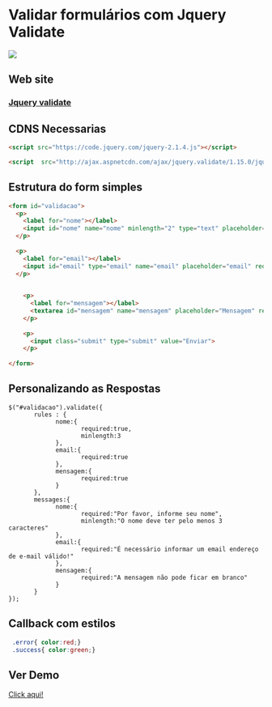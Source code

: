 Validar formulários com Jquery Validate
===================

<img src="https://avatars0.githubusercontent.com/u/70142?v=3&s=400"  />

Web site
----------

### <a href="https://jqueryvalidation.org/">Jquery validate</a>

CDNS Necessarias
----------
``` html
<script src="https://code.jquery.com/jquery-2.1.4.js"></script>

<script  src="http://ajax.aspnetcdn.com/ajax/jquery.validate/1.15.0/jquery.validate.js"></script>
``` 

Estrutura do form simples
-------------

``` html
<form id="validacao">
  <p>
    <label for="nome"></label>
    <input id="nome" name="nome" minlength="2" type="text" placeholder="Nome" required>
  </p>
  
  <p>
    <label for="email"></label>
    <input id="email" type="email" name="email" placeholder="email" required>
  </p>

    
    <p>
      <label for="mensagem"></label>
      <textarea id="mensagem" name="mensagem" placeholder="Mensagem" required></textarea>
    </p>
  
    <p>
      <input class="submit" type="submit" value="Enviar">
    </p>
  
</form>
```

Personalizando as Respostas
----------

``` Jquery
$("#validacao").validate({
       rules : {
             nome:{
                    required:true,
                    minlength:3
             },
             email:{
                    required:true
             },
             mensagem:{
                    required:true
             }                                
       },
       messages:{
             nome:{
                    required:"Por favor, informe seu nome",
                    minlength:"O nome deve ter pelo menos 3 caracteres"
             },
             email:{
                    required:"É necessário informar um email endereço de e-mail válido!"
             },
             mensagem:{
                    required:"A mensagem não pode ficar em branco"
             }     
       }
});
```


Callback com estilos
----------


``` Css
 .error{ color:red;}
 .success{ color:green;}
```

Ver Demo
----------

[Click aqui!](http://daniloagostinho.github.io/tutorial)
